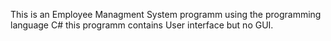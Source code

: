 This is an Employee Managment System programm using the programming language C#
this programm contains User interface but no GUI.
